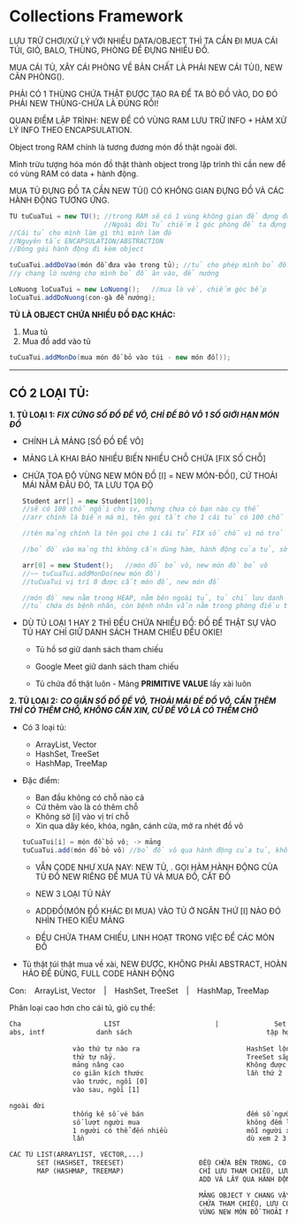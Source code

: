 # Collections Framework

LƯU TRỮ CHƠI/XỬ LÝ VỚI NHIỀU DATA/OBJECT THÌ TA CẦN ĐI MUA CÁI TÚI, GIỎ, BALO, THÙNG, PHÒNG ĐỂ ĐỰNG NHIỀU ĐỒ.

MUA CÁI TỦ, XÂY CÁI PHÒNG VỀ BẢN CHẤT LÀ PHẢI NEW CÁI TỦ(), NEW CĂN PHÒNG().

PHẢI CÓ 1 THÙNG CHỨA THẬT ĐƯỢC TẠO RA ĐỂ TA BỎ ĐỒ VÀO, DO ĐÓ PHẢI NEW THÙNG-CHỨA LÀ ĐÚNG RỒI!

QUAN ĐIỂM LẬP TRÌNH: NEW ĐỂ CÓ VÙNG RAM LƯU TRỮ INFO + HÀM XỬ LÝ INFO THEO ENCAPSULATION.

Object trong RAM chính là tương đương món đồ thật ngoài đời.

Mình trừu tượng hóa món đồ thật thành object trong lập trình thì cần new để có vùng RAM có data + hành động.

MUA TỦ ĐỰNG ĐỒ TA CẦN NEW TỦ() CÓ KHÔNG GIAN ĐỰNG ĐỒ VÀ CÁC HÀNH ĐỘNG TƯƠNG ỨNG.

```Java
TU tuCuaTui = new TU(); //trong RAM sẽ có 1 vùng không gian để đựng đồ
                        //Ngoài đời Tủ chiếm 1 góc phòng để ta đựng đồ
//Cái tủ cho mình làm gì thì mình làm đó
//Nguyên tắc ENCAPSULATION/ABSTRACTION
//Đóng gói hành động đi kèm object
```

```Java
tuCuaTui.addDoVao(món đồ đưa vào trong tủ); //tủ cho phép mình bỏ đồ vô
//y chang lò nướng cho mình bỏ đồ ăn vào, để nướng

LoNuong loCuaTui = new LoNuong();   //mua lò về, chiếm góc bếp
loCuaTui.addDoNuong(con-gà để nướng);
```

**TỦ LÀ OBJECT CHỨA NHIỀU ĐỒ ĐẠC KHÁC:**
1. Mua tủ
2. Mua đồ add vào tủ

```Java
tuCuaTui.addMonDo(mua món đồ bỏ vào túi - new món đồ());
```
-----------------------------------------------------------------------------

## CÓ 2 LOẠI TỦ:
**1. TỦ LOẠI 1:** ***FIX CỨNG SỐ ĐỒ ĐỂ VÔ, CHỈ ĐỂ BỎ VÔ 1 SỐ GIỚI HẠN MÓN ĐỒ*** 
- CHÍNH LÀ MẢNG [SỐ ĐỒ ĐỂ VÔ]
- MẢNG LÀ KHAI BÁO NHIỀU BIẾN NHIỀU CHỖ CHỨA [FIX SỐ CHỖ]
- CHỨA TOA ĐỘ VÙNG NEW MÓN ĐỒ
  [I] = NEW MÓN-ĐỒ(), CỨ THOẢI MÁI NẰM ĐÂU ĐÓ, TA LƯU TỌA ĐỘ

  ```Java
  Student arr[] = new Student[100];
  //sẽ có 100 chỗ ngồi cho sv, nhưng chưa có bạn nào cụ thể
  //arr chính là biến má mì, tên gọi tắt cho 1 cái tủ có 100 chỗ

  //tên mảng chính là tên gọi cho 1 cái tủ FIX số chỗ vì nó trỏ đến new [số chỗ]
  
  //bỏ đồ vào mảng thì không cần dùng hàm, hành động của tủ, sờ TRỰC TIẾP CHỖ ĐỂ

  arr[0] = new Student();   //món đồ bỏ vô, new món đồ bỏ vô
  //~~ tuCuaTui.addMonDo(new món đồ)
  //tuCuaTui vị trí 0 được cất món đồ, new món đồ

  //món đồ new nằm trong HEAP, nằm bên ngoài tủ, tủ chỉ lưu danh sách tham chiếu
  //tủ chứa ds bệnh nhân, còn bệnh nhân vẫn nằm trong phòng điều trị
  ```

* DÙ TỦ LOẠI 1 HAY 2 THÌ ĐỀU CHỨA NHIỀU ĐỒ: ĐỒ ĐỂ THẬT SỰ VÀO TỦ HAY CHỈ GIỮ DANH SÁCH THAM CHIẾU ĐỀU OKIE!
    - Tủ hồ sơ giữ danh sách tham chiếu
    - Google Meet giữ danh sách tham chiếu

    - Tủ chứa đồ thật luôn - Mảng **PRIMITIVE VALUE** lấy xài luôn

**2. TỦ LOẠI 2:** ***CO GIÃN SỐ ĐỒ ĐỂ VÔ, THOẢI MÁI ĐỂ ĐỒ VÔ, CẦN THÊM THÌ CÓ THÊM CHỖ, KHÔNG CẦN XIN, CỨ ĐỂ VÔ LÀ CÓ THÊM CHỖ***
* Có 3 loại tủ:
    - ArrayList, Vector
    - HashSet, TreeSet
    - HashMap, TreeMap
* Đặc điểm:
    - Ban đầu không có chỗ nào cả
    - Cứ thêm vào là có thêm chỗ
    - Không sờ [i] vào vị trí chỗ
    - Xin qua dây kéo, khóa, ngăn, cánh cửa, mở ra nhét đồ vô

    ```Java
    tuCuaTui[i] = món đồ bỏ vô; -> mảng
    tuCuaTui.add(món đồ bỏ vô) //bỏ đồ vô qua hành động của tủ, không sờ trực tiếp ngăn chứa [i]
    ```

    -  VẪN CODE NHƯ XƯA NAY: NEW TỦ, . GỌI HÀM HÀNH ĐỘNG CỦA TỦ ĐỒ NEW RIÊNG ĐỂ MUA TỦ VÀ MUA ĐỒ, CẤT ĐỒ

    - NEW 3 LOẠI TỦ NÀY
    - ADDĐỒ(MÓN ĐỒ KHÁC ĐI MUA) VÀO TỦ Ở NGĂN THỨ [I] NÀO ĐÓ NHÌN THEO KIỂU MẢNG

    - ĐỀU CHỨA THAM CHIẾU, LINH HOẠT TRONG VIỆC ĐỂ CÁC MÓN ĐỒ

- Tủ thật túi thật mua về xài, NEW ĐƯỢC, KHÔNG PHẢI ABSTRACT, HOÀN HẢO ĐỂ ĐÙNG, FULL CODE HÀNH ĐỘNG

Con: &ensp; ArrayList, Vector   &ensp;  | &ensp;  HashSet, TreeSet  &ensp;  |  &ensp; HashMap, TreeMap

Phân loại cao hơn cho cái tủ, giỏ cụ thể:
```txt
Cha                     LIST                        |              Set                  |               Map
abs, intf             danh sách                                  tập hợp                        bộ ánh xạ, từ này ra kia
                                                                                                 KEY, MÓN ĐỒ - VALUE
                vào thứ tự nào ra                           HashSet lộn xộn thứ tự
                thứ tự nấy.                                 TreeSet sắp xếp tự động
                mảng nâng cao                               Không được lặp lại món đồ
                co giãn kích thước                          lần thứ 2
                vào trước, ngồi [0]
                vào sau, ngồi [1]

ngoài đời
                thống kê số vé bán                          đếm số người thực sự xem
                số lượt người mua                           không đếm lượt
                1 người có thể đến nhiều                    mỗi người xuất hiện 1 lần,
                lần                                         dù xem 2 3 lần

```
```txt
CÁC TỦ LIST(ARRAYLIST, VECTOR,...)
       SET (HASHSET, TREESET)                   ĐỀU CHỨA BÊN TRONG, CO DÃN NGĂN TỦ, THÍCH THÊM THÌ THÊM
       MAP (HASHMAP, TREEMAP)                   CHỈ LƯU THAM CHIẾU, LƯU CON TRỎ, ADD CON TRỎ VÀO, VÙNG NEW MÓN ĐỒ THOẢI MÁI Ở HEAP
                                                ADD VÀ LẤY QUA HÀNH ĐỘNG MỞ DÂY KÉO, NGĂN

                                                MẢNG OBJECT Y CHANG VẬY LUÔN
                                                CHỨA THAM CHIẾU, LƯU CON TRỎ ADD LẤY QUA [I]
                                                VÙNG NEW MÓN ĐỒ THOẢI MÁI TRONG HEAP
```




